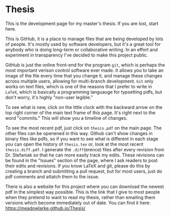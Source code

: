 # Thesis
This is the development page for my master's thesis. If you are lost, start here.

This is GitHub, it is a place to manage files that are being developed by lots of people. It's mostly used by software developers, but it's a great tool for anybody who is doing long-term or collaborative writing. In an effort and experiment in transparency I've decided to make this project public. 

GitHub is just the online front-end for the program `git`, which is perhaps the most important verison control software ever made. It allows you to take an image of the file every time that you change it, and manage these changes across multiple users, allowing for multi-branch development. `Git` only works on text files, which is one of the reasons that I prefer to write in `LaTeX`, which is basically a programming languauge for typsetting pdfs, but don't worry, it's highly "non-user legible."

To see what is new, click on the little clock with the backward arrow on the top right corner of the main text frame of this page. It's right next to the word "commits." This will show you a timeline of changes. 

To see the most recent pdf, just click on `thesis.pdf` on the main page. The other files can be openened in this way. Github can't show changes in binary files like pdfs, so if you want to see what is different in each stage you can open the history of `thesis.tex` or, look at the most recent `thesis.diff.pdf`. I generate the `.diff`(erence) files after every revision from Dr. Stefaniak so that he can more easily track my edits. These revisions can be found in the "Issues" section of the page, where I ask readers to post their edits and revisions. If you know LaTeX and git, please do this by creating a branch and submitting a pull request, but for most users, just do pdf comments and attatch them to the issue.

There is also a website for this project where you can download the newest pdf in the simplest way possible. This is the link that I give to most people when they pretend to want to read my thesis, rather than emailing them versions which become immediately out of date. You can find it here: https://meadowlarke.github.io/Thesis/
